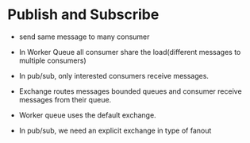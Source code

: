 # Publish and Subscribe

- send same message to many consumer

- In Worker Queue all consumer share the load(different messages to multiple consumers)

- In pub/sub, only interested consumers receive messages.

- Exchange routes messages bounded queues and consumer receive messages from their queue.

- Worker queue uses the default exchange.

- In pub/sub, we need an explicit exchange in type of fanout
